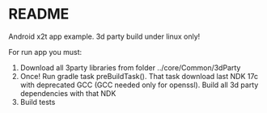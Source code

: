 # README #

Android x2t app example. 3d party build under linux only!

For run app you must:

1) Download all 3party libraries from folder ../core/Common/3dParty
2) Once! Run gradle task preBuildTask().
    That task download last NDK 17c with deprecated GCC (GCC needed only for openssl).
    Build all 3d party dependencies with that NDK
3) Build tests